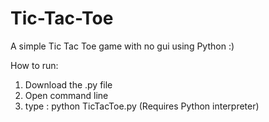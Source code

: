 # Tic-Tac-Toe
A simple Tic Tac Toe game with no gui using Python :)

How to run: 
1) Download the .py file
2) Open command line
3) type : python TicTacToe.py (Requires Python interpreter)
